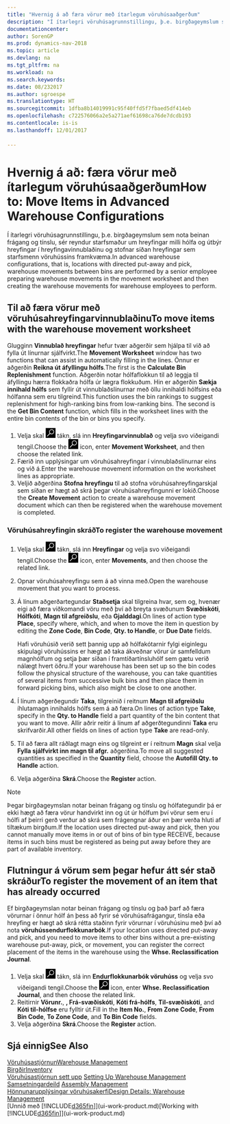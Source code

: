 ```yaml
---
title: "Hvernig á að færa vörur með ítarlegum vöruhúsaaðgerðum"
description: "Í ítarlegri vöruhúsagrunnstillingu, þ.e. birgðageymslum sem nota beinan frágang og tínslu, sér reyndur starfsmaður um hreyfingar milli hólfa og útbýr hreyfingar í hreyfingavinnublaðinu og stofnar síðan hreyfingar sem starfsmenn vöruhússins framkvæma."
documentationcenter: 
author: SorenGP
ms.prod: dynamics-nav-2018
ms.topic: article
ms.devlang: na
ms.tgt_pltfrm: na
ms.workload: na
ms.search.keywords: 
ms.date: 08/232017
ms.author: sgroespe
ms.translationtype: HT
ms.sourcegitcommit: 1dfba8b14019991c95f40ffd5f7fbaed5df414eb
ms.openlocfilehash: c722576066a2e5a271aef61698ca76de7dcdb193
ms.contentlocale: is-is
ms.lasthandoff: 12/01/2017

---
```

# <a name="how-to-move-items-in-advanced-warehouse-configurations"></a><span data-ttu-id="3a5bf-103">Hvernig á að: færa vörur með ítarlegum vöruhúsaaðgerðum</span><span class="sxs-lookup"><span data-stu-id="3a5bf-103">How to: Move Items in Advanced Warehouse Configurations</span></span>
<span data-ttu-id="3a5bf-104">Í ítarlegri vöruhúsagrunnstillingu, þ.e. birgðageymslum sem nota beinan frágang og tínslu, sér reyndur starfsmaður um hreyfingar milli hólfa og útbýr hreyfingar í hreyfingavinnublaðinu og stofnar síðan hreyfingar sem starfsmenn vöruhússins framkvæma.</span><span class="sxs-lookup"><span data-stu-id="3a5bf-104">In advanced warehouse configurations, that is, locations with directed put-away and pick, warehouse movements between bins are performed by a senior employee preparing warehouse movements in the movement worksheet and then creating the warehouse movements for warehouse employees to perform.</span></span>  

## <a name="to-move-items-with-the-warehouse-movement-worksheet"></a><span data-ttu-id="3a5bf-105">Til að færa vörur með vöruhúsahreyfingarvinnublaðinu</span><span class="sxs-lookup"><span data-stu-id="3a5bf-105">To move items with the warehouse movement worksheet</span></span>
<span data-ttu-id="3a5bf-106">Glugginn **Vinnublað hreyfingar** hefur tvær aðgerðir sem hjálpa til við að fylla út línurnar sjálfvirkt.</span><span class="sxs-lookup"><span data-stu-id="3a5bf-106">The **Movement Worksheet** window has two functions that can assist in automatically filling in the lines.</span></span> <span data-ttu-id="3a5bf-107">Önnur er aðgerðin **Reikna út áfyllingu hólfs**.</span><span class="sxs-lookup"><span data-stu-id="3a5bf-107">The first is the **Calculate Bin Replenishment** function.</span></span> <span data-ttu-id="3a5bf-108">Aðgerðin notar hólfaflokkun til að leggja til áfyllingu hærra flokkaðra hólfa úr lægra flokkuðum. Hin er aðgerðin **Sækja innihald hólfs** sem fyllir út vinnublaðslínurnar með öllu innihaldi hólfsins eða hólfanna sem eru tilgreind.</span><span class="sxs-lookup"><span data-stu-id="3a5bf-108">This function uses the bin rankings to suggest replenishment for high-ranking bins from low-ranking bins. The second is the **Get Bin Content** function, which fills in the worksheet lines with the entire bin contents of the bin or bins you specify.</span></span>

1.  <span data-ttu-id="3a5bf-109">Velja skal ![Leit að síðu eða skýrslu](media/ui-search/search_small.png "Leit að síðu eða skýrslu táknið") tákn, slá inn **Hreyfingarvinnublað** og velja svo viðeigandi tengil.</span><span class="sxs-lookup"><span data-stu-id="3a5bf-109">Choose the ![Search for Page or Report](media/ui-search/search_small.png "Search for Page or Report icon") icon, enter **Movement Worksheet**, and then choose the related link.</span></span>  
2.  <span data-ttu-id="3a5bf-110">Færið inn upplýsingar um vöruhúsahreyfingar í vinnublaðslínurnar eins og við á.</span><span class="sxs-lookup"><span data-stu-id="3a5bf-110">Enter the warehouse movement information on the worksheet lines as appropriate.</span></span>  
3. <span data-ttu-id="3a5bf-111">Veljið aðgerðina **Stofna hreyfingu** til að stofna vöruhúsahreyfingarskjal sem síðan er hægt að skrá þegar vöruhúsahreyfingunni er lokið.</span><span class="sxs-lookup"><span data-stu-id="3a5bf-111">Choose the **Create Movement** action to create a warehouse movement document which can then be registered when the warehouse movement is completed.</span></span>  

### <a name="to-register-the-warehouse-movement"></a><span data-ttu-id="3a5bf-112">Vöruhúsahreyfingin skráð</span><span class="sxs-lookup"><span data-stu-id="3a5bf-112">To register the warehouse movement</span></span>  
1.  <span data-ttu-id="3a5bf-113">Velja skal ![Leit að síðu eða skýrslu](media/ui-search/search_small.png "Leit að síðu eða skýrslu táknið") tákn, slá inn **Hreyfingar** og velja svo viðeigandi tengil.</span><span class="sxs-lookup"><span data-stu-id="3a5bf-113">Choose the ![Search for Page or Report](media/ui-search/search_small.png "Search for Page or Report icon") icon, enter **Movements**, and then choose the related link.</span></span>  
2.  <span data-ttu-id="3a5bf-114">Opnar vöruhúsahreyfingu sem á að vinna með.</span><span class="sxs-lookup"><span data-stu-id="3a5bf-114">Open the warehouse movement that you want to process.</span></span>  
3.  <span data-ttu-id="3a5bf-115">Á línum aðgerðartegundar **Staðsetja** skal tilgreina hvar, sem og, hvenær eigi að færa viðkomandi vöru með því að breyta svæðunum **Svæðiskóti**, **Hólfkóti**, **Magn til afgreiðslu**, eða **Gjalddagi**.</span><span class="sxs-lookup"><span data-stu-id="3a5bf-115">On lines of action type **Place**, specify where, which, and when to move the item in question by editing the **Zone Code**, **Bin Code**, **Qty. to Handle**, or **Due Date** fields.</span></span>  

    <span data-ttu-id="3a5bf-116">Hafi vöruhúsið verið sett þannig upp að hólfakótarnir fylgi eiginlegu skipulagi vöruhússins er hægt að taka ákveðnar vörur úr samfelldum magnhólfum og setja þær síðan í framtíðartínsluhólf sem gætu verið nálægt hvert öðru.</span><span class="sxs-lookup"><span data-stu-id="3a5bf-116">If your warehouse has been set up so the bin codes follow the physical structure of the warehouse, you can take quantities of several items from successive bulk bins and then place them in forward picking bins, which also might be close to one another.</span></span>  
4.  <span data-ttu-id="3a5bf-117">Í línum aðgerðegundir **Taka**, tilgreinið í reitnum **Magn til afgreiðslu** íhlutamagn innihalds hólfs sem á að færa.</span><span class="sxs-lookup"><span data-stu-id="3a5bf-117">On lines of action type **Take**, specify in the **Qty. to Handle** field a part quantity of the bin content that you want to move.</span></span> <span data-ttu-id="3a5bf-118">Allir aðrir reitir á línum af aðgerðtegundinni **Taka** eru skrifvarðir.</span><span class="sxs-lookup"><span data-stu-id="3a5bf-118">All other fields on lines of action type **Take** are read-only.</span></span>  
5.  <span data-ttu-id="3a5bf-119">Til að færa allt ráðlagt magn eins og tilgreint er í reitnum **Magn** skal velja **Fylla sjálfvirkt inn magn til afgr.** aðgerðina.</span><span class="sxs-lookup"><span data-stu-id="3a5bf-119">To move all suggested quantities as specified in the **Quantity** field, choose the **Autofill Qty. to Handle** action.</span></span>  
6. <span data-ttu-id="3a5bf-120">Velja aðgerðina **Skrá**.</span><span class="sxs-lookup"><span data-stu-id="3a5bf-120">Choose the **Register** action.</span></span>  

> [!NOTE]  
>  <span data-ttu-id="3a5bf-121">Þegar birgðageymslan notar beinan frágang og tínslu og hólfategundir þá er ekki hægt að færa vörur handvirkt inn og út úr hólfum því vörur sem eru í hólfi af þeirri gerð verður að skrá sem frágengnar áður en þær verða hluti af tiltækum birgðum.</span><span class="sxs-lookup"><span data-stu-id="3a5bf-121">If the location uses directed put-away and pick, then you cannot manually move items in or out of bins of bin type RECEIVE, because items in such bins must be registered as being put away before they are part of available inventory.</span></span>

## <a name="to-register-the-movement-of-an-item-that-has-already-occurred"></a><span data-ttu-id="3a5bf-122">Flutningur á vörum sem þegar hefur átt sér stað skráður</span><span class="sxs-lookup"><span data-stu-id="3a5bf-122">To register the movement of an item that has already occurred</span></span>  
<span data-ttu-id="3a5bf-123">Ef birgðageymslan notar beinan frágang og tínslu og það þarf að færa vörurnar í önnur hólf án þess að fyrir sé vöruhúsafrágangur, tínsla eða hreyfing er hægt að skrá rétta staðinn fyrir vörurnar í vöruhúsinu með því að nota **vöruhússendurflokkunarbók**.</span><span class="sxs-lookup"><span data-stu-id="3a5bf-123">If your location uses directed put-away and pick, and you need to move items to other bins without a pre-existing warehouse put-away, pick, or movement, you can register the correct placement of the items in the warehouse using the **Whse. Reclassification Journal**.</span></span>

1.  <span data-ttu-id="3a5bf-124">Velja skal ![Leit að síðu eða skýrslu](media/ui-search/search_small.png "Leit að síðu eða skýrslu táknið") tákn, slá inn **Endurflokkunarbók vöruhúss** og velja svo viðeigandi tengil.</span><span class="sxs-lookup"><span data-stu-id="3a5bf-124">Choose the ![Search for Page or Report](media/ui-search/search_small.png "Search for Page or Report icon") icon, enter **Whse. Reclassification Journal**, and then choose the related link.</span></span>  
2.  <span data-ttu-id="3a5bf-125">Reitirnir **Vörunr.**, **, Frá-svæðiskóti**, **Kóti frá-hólfs**, **Til-svæðiskóti**, and **Kóti til-hólfse** eru fylltir út.</span><span class="sxs-lookup"><span data-stu-id="3a5bf-125">Fill in the **Item No.**, **From Zone Code**, **From Bin Code**, **To Zone Code**, and **To Bin Code** fields.</span></span>  
3.  <span data-ttu-id="3a5bf-126">Velja aðgerðina **Skrá**.</span><span class="sxs-lookup"><span data-stu-id="3a5bf-126">Choose the **Register** action.</span></span>  

## <a name="see-also"></a><span data-ttu-id="3a5bf-127">Sjá einnig</span><span class="sxs-lookup"><span data-stu-id="3a5bf-127">See Also</span></span>  
[<span data-ttu-id="3a5bf-128">Vöruhúsastjórnun</span><span class="sxs-lookup"><span data-stu-id="3a5bf-128">Warehouse Management</span></span>](warehouse-manage-warehouse.md)  
[<span data-ttu-id="3a5bf-129">Birgðir</span><span class="sxs-lookup"><span data-stu-id="3a5bf-129">Inventory</span></span>](inventory-manage-inventory.md)  
<span data-ttu-id="3a5bf-130">[Vöruhúsastjórnun sett upp](warehouse-setup-warehouse.md)   </span><span class="sxs-lookup"><span data-stu-id="3a5bf-130">[Setting Up Warehouse Management](warehouse-setup-warehouse.md)   </span></span>  
<span data-ttu-id="3a5bf-131">[Samsetningardeild](assembly-assemble-items.md)  </span><span class="sxs-lookup"><span data-stu-id="3a5bf-131">[Assembly Management](assembly-assemble-items.md)  </span></span>  
[<span data-ttu-id="3a5bf-132">Hönnunarupplýsingar vöruhúsakerfi</span><span class="sxs-lookup"><span data-stu-id="3a5bf-132">Design Details: Warehouse Management</span></span>](design-details-warehouse-management.md)  
<span data-ttu-id="3a5bf-133">[Unnið með [!INCLUDE[d365fin](includes/d365fin_md.md)]](ui-work-product.md)</span><span class="sxs-lookup"><span data-stu-id="3a5bf-133">[Working with [!INCLUDE[d365fin](includes/d365fin_md.md)]](ui-work-product.md)</span></span>

